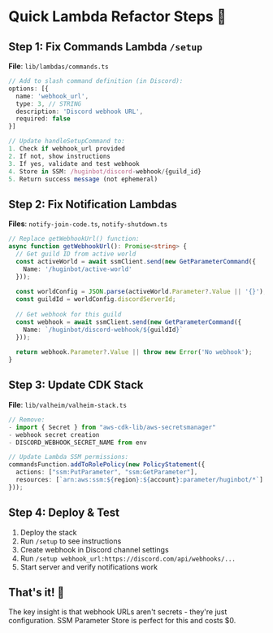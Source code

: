 # Quick Lambda Refactor Steps 🚀

## Step 1: Fix Commands Lambda `/setup`
**File**: `lib/lambdas/commands.ts`

```typescript
// Add to slash command definition (in Discord):
options: [{
  name: 'webhook_url',
  type: 3, // STRING
  description: 'Discord webhook URL',
  required: false
}]

// Update handleSetupCommand to:
1. Check if webhook_url provided
2. If not, show instructions
3. If yes, validate and test webhook
4. Store in SSM: /huginbot/discord-webhook/{guild_id}
5. Return success message (not ephemeral)
```

## Step 2: Fix Notification Lambdas
**Files**: `notify-join-code.ts`, `notify-shutdown.ts`

```typescript
// Replace getWebhookUrl() function:
async function getWebhookUrl(): Promise<string> {
  // Get guild ID from active world
  const activeWorld = await ssmClient.send(new GetParameterCommand({
    Name: '/huginbot/active-world'
  }));
  
  const worldConfig = JSON.parse(activeWorld.Parameter?.Value || '{}');
  const guildId = worldConfig.discordServerId;
  
  // Get webhook for this guild
  const webhook = await ssmClient.send(new GetParameterCommand({
    Name: `/huginbot/discord-webhook/${guildId}`
  }));
  
  return webhook.Parameter?.Value || throw new Error('No webhook');
}
```

## Step 3: Update CDK Stack
**File**: `lib/valheim/valheim-stack.ts`

```typescript
// Remove:
- import { Secret } from "aws-cdk-lib/aws-secretsmanager"
- webhook secret creation
- DISCORD_WEBHOOK_SECRET_NAME from env

// Update Lambda SSM permissions:
commandsFunction.addToRolePolicy(new PolicyStatement({
  actions: ["ssm:PutParameter", "ssm:GetParameter"],
  resources: [`arn:aws:ssm:${region}:${account}:parameter/huginbot/*`]
}));
```

## Step 4: Deploy & Test

1. Deploy the stack
2. Run `/setup` to see instructions
3. Create webhook in Discord channel settings
4. Run `/setup webhook_url:https://discord.com/api/webhooks/...`
5. Start server and verify notifications work

## That's it! 🎉

The key insight is that webhook URLs aren't secrets - they're just configuration. SSM Parameter Store is perfect for this and costs $0.
